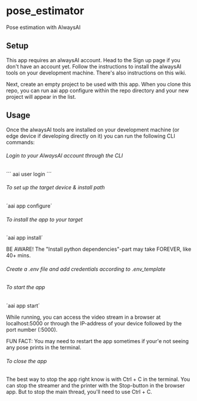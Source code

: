 # pose_estimator
Pose estimation with AlwaysAI

## Setup
This app requires an alwaysAI account. Head to the Sign up page if you don't have an account yet. Follow the instructions to install the alwaysAI tools on your development machine. There's also instructions on this wiki. 

Next, create an empty project to be used with this app. When you clone this repo, you can run aai app configure within the repo directory and your new project will appear in the list.

## Usage
Once the alwaysAI tools are installed on your development machine (or edge device if developing directly on it) you can run the following CLI commands:

###### Login to your AlwaysAI account through the CLI
´´´
aai user login
´´´

###### To set up the target device & install path

´aai app configure´

###### To install the app to your target

´aai app install´

BE AWARE! The "Install python dependencies"-part may take FOREVER, like 40+ mins.  

###### Create a .env file and add credentials according to .env_template

###### To start the app

´aai app start´

While running, you can access the video stream in a browser at localhost:5000 or through the IP-address of your device followed by the port number (:5000).

FUN FACT: You may need to restart the app sometimes if your'e not seeing any pose prints in the terminal. 

###### To close the app

The best way to stop the app right know is with Ctrl + C in the terminal. You can stop the streamer and the printer with the Stop-button in the browser app. But to stop the main thread, you'll need to use Ctrl + C. 
